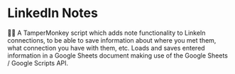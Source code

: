 # LinkedIn Notes
 🧑‍💻 A TamperMonkey script which adds note functionality to LinkeIn connections, to be able to save information about where you met them, what connection you have with them, etc. Loads and saves entered information in a Google Sheets document making use of the Google Sheets / Google Scripts API.
